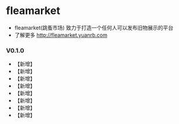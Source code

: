 # fleamarket

- fleamarket(跳蚤市场) 致力于打造一个任何人可以发布旧物展示的平台
- 了解更多 http://fleamarket.yuanrb.com


### V0.1.0
- 【新增】
- 【新增】
- 【新增】
- 【新增】
- 【新增】
- 【新增】
- 【新增】
- 【新增】